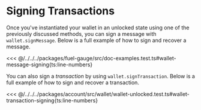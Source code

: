 # Signing Transactions

Once you've instantiated your wallet in an unlocked state using one of the previously discussed methods, you can sign a message with `wallet.signMessage`. Below is a full example of how to sign and recover a message.

<<< @/../../../packages/fuel-gauge/src/doc-examples.test.ts#wallet-message-signing{ts:line-numbers}

You can also sign a _transaction_ by using `wallet.signTransaction`. Below is a full example of how to sign and recover a transaction.

<<< @/../../../packages/account/src/wallet/wallet-unlocked.test.ts#wallet-transaction-signing{ts:line-numbers}
